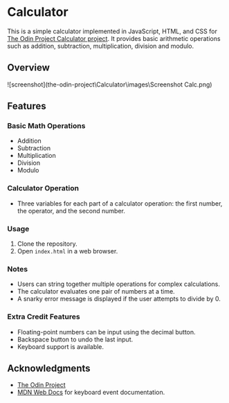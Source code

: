 # Calculator

This is a simple calculator implemented in JavaScript, HTML, and CSS for [The Odin Project Calculator project](https://www.theodinproject.com/lessons/foundations-calculator). It provides basic arithmetic operations such as addition, subtraction, multiplication, division and modulo.

## Overview
![screenshot](the-odin-project\Calculator\images\Screenshot Calc.png)

## Features

### Basic Math Operations

- Addition
- Subtraction
- Multiplication
- Division
- Modulo

### Calculator Operation

- Three variables for each part of a calculator operation: the first number, the operator, and the second number.

### Usage

1. Clone the repository.
2. Open `index.html` in a web browser.

### Notes

- Users can string together multiple operations for complex calculations.
- The calculator evaluates one pair of numbers at a time.
- A snarky error message is displayed if the user attempts to divide by 0.

### Extra Credit Features

- Floating-point numbers can be input using the decimal button.
- Backspace button to undo the last input.
- Keyboard support is available.

## Acknowledgments

- [The Odin Project](https://www.theodinproject.com/)
- [MDN Web Docs](https://developer.mozilla.org/) for keyboard event documentation.
